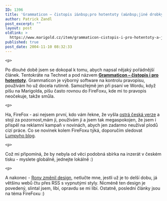 ```yaml
---
ID: 1396
title: 'Grammaticon – čistopis i&nbsp;pro hotentoty (a&nbsp;jiné drobky)'
author: Patrick Zandl
post_excerpt: ""
layout: post
oldlink: >
  https://www.marigold.cz/item/grammaticon-cistopis-i-pro-hotentoty-a-jine-drobky
published: true
post_date: 2004-11-10 08:32:33
---
```

	<p>
Po dlouhé době jsem se dokopal k tomu, abych napsal nějaký pořádnější článek. Tentokráte na Technet a pod názvem <b><a href="http://technet.idnes.cz/sw/sw_kancelar/grammaticon041027.html">Grammaticon – čistopis i pro hotentoty</a></b>. Grammaticon je výborný software na kontrolu pravopisu, používám ho už docela rutinně. Samozřejmě jen při psaní ve Wordu, když píšu na Marigolda, píšu často rovnou do FireFoxu, kde mi to pravopis neočekuje, takže smůla. </p>

	<p>
Ha, FireFox - asi nejsem první, kdo vám řekne, že vyšla <a href="http://www.czilla.cz/">ostrá česká verze</a> a stojí za pozornost,mám ji, používám ji a jsem tak megaspokojen, že jsem i přispěl na reklamní kampaň v novinách, abych jen zadarmo neužíval plodů cizí práce. Co se novinek kolem FireFoxu týká, doporučím sledovat <a href="http://lumpy.kbx.cz/">Lumpyho blog</a>.</p>

	<p>
Což mi připomíná, že by nebyla od věci podobná sbírka na inzerát v českém tisku - myslete globálně, jednejte lokálně :)</p>

	<p>
A nakonec - <a href="http://spravodaj.madaj.net/">Rony změnil design</a>, netlučte mne, jestli už je to delší dobu, já většinu webů čtu přes RSS s vypnutými styly. Nicméně ten design je povedený, slintal jsem, líbí, opravdu se mi líbí. Ostatně, poslední články jsou na téma FireFoxu :)
</p>
